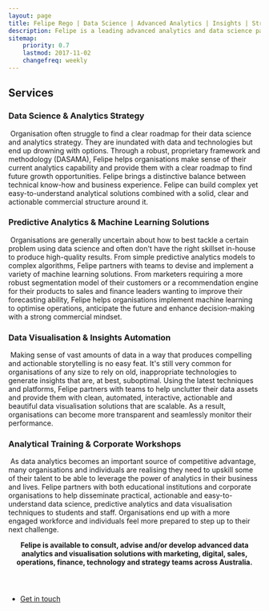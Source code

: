 ```yaml
---
layout: page
title: Felipe Rego | Data Science | Advanced Analytics | Insights | Strategy | feliperego.com.au
description: Felipe is a leading advanced analytics and data science partner, helping teams build, manage and enhance their data science and visualisation solutions in a strategically-aligned, commercially-oriented and customer-centred way.
sitemap:
    priority: 0.7
    lastmod: 2017-11-02
    changefreq: weekly
---
```

## Services


<h3>Data Science &amp; Analytics Strategy</h3>
<span class="image left"><img src="{{ "/images/analyticsstrategy1.jpg" | absolute_url }}" alt="" /></span> Organisation often struggle to find a clear roadmap for their data science and analytics strategy. They are inundated with data and technologies but end up drowning with options. Through a robust, proprietary framework and methodology (DASAMA), Felipe helps organisations make sense of their current analytics capability and provide them with a clear roadmap to find future growth opportunities. Felipe brings a distinctive balance between technical know-how and business experience. Felipe can build complex yet easy-to-understand analytical solutions combined with a solid, clear and actionable commercial structure around it.

<h3>Predictive Analytics &amp; Machine Learning Solutions</h3>
<span class="image right"><img src="{{ "/images/machinelearning1.jpg" | absolute_url }}" alt="" /></span> Organisations are generally uncertain about how to best tackle a certain problem using data science and often don't have the right skillset in-house to produce high-quality results. From simple predictive analytics models to complex algorithms, Felipe partners with teams to devise and implement a variety of machine learning solutions. From marketers requiring a more robust segmentation model of their customers or a recommendation engine for their products to sales and finance leaders wanting to improve their forecasting ability, Felipe helps organisations implement machine learning to optimise operations, anticipate the future and enhance decision-making with a strong commercial mindset.

<h3>Data Visualisation &amp; Insights Automation</h3>
<span class="image left"><img src="{{ "/images/datavisservice1.jpg" | absolute_url }}" alt="" /></span> Making sense of vast amounts of data in a way that produces compelling and actionable storytelling is no easy feat. It's still very common for organisations of any size to rely on old, inappropriate  technologies to generate insights that are, at best, suboptimal. Using the latest techniques and platforms, Felipe partners with teams to help unclutter their data assets and provide them with clean, automated, interactive, actionable and beautiful data visualisation solutions that are scalable. As a result, organisations can become more transparent and seamlessly monitor their performance.

<h3>Analytical Training &amp; Corporate Workshops</h3>
<span class="image right"><img src="{{ "/images/training1.jpg" | absolute_url }}" alt="" /></span> As data analytics becomes an important source of competitive advantage, many organisations and individuals are realising they need to upskill some of their talent to be able to leverage the power of analytics in their business and lives. Felipe partners with both educational institutions and corporate organisations to help disseminate practical, actionable and easy-to-understand data science, predictive analytics and data visualisation techniques to students and staff. Organisations end up with a more engaged workforce and individuals feel more prepared to step up to their next challenge. 

<header class="major">

<strong>Felipe is available to consult, advise and/or develop advanced data analytics and visualisation solutions with marketing, digital, sales, operations, finance, technology and strategy teams across Australia.</strong>
</header>


<ul class="actions fit small">
	<li><a href="mailto:felipe@feliperego.com.au" class="button special fit big">Get in touch</a></li>
</ul>

<!-- Go to www.addthis.com/dashboard to customize your tools --> <script type="text/javascript" src="//s7.addthis.com/js/300/addthis_widget.js#pubid=ra-5a5754f09a4aa453"></script>

